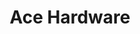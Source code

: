 ---
title: "Ace Hardware"
url: /colorado-springs/ace-hardware-stetson-hills-boulevard/
shop: Baumarkt
---